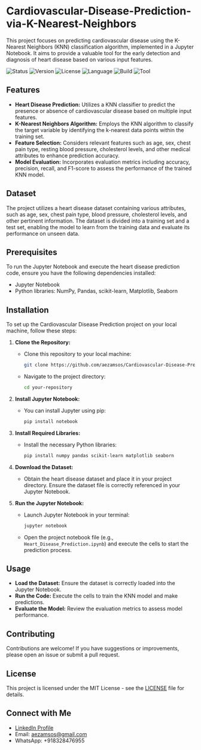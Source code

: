 # Cardiovascular-Disease-Prediction-via-K-Nearest-Neighbors
 This project focuses on predicting cardiovascular disease using the K-Nearest Neighbors (KNN) classification algorithm, implemented in a Jupyter Notebook. It aims to provide a valuable tool for the early detection and diagnosis of heart disease based on various input features.

![Status](https://img.shields.io/badge/status-completed-brightgreen) 
![Version](https://img.shields.io/badge/version-1.0.0-blue) 
![License](https://img.shields.io/badge/license-MIT-green)
![Language](https://img.shields.io/badge/language-Python-orange) 
![Build](https://img.shields.io/badge/build-passing-brightgreen)
![Tool](https://img.shields.io/badge/tool-JupyterNotebook-black)

## Features

- **Heart Disease Prediction:** Utilizes a KNN classifier to predict the presence or absence of cardiovascular disease based on multiple input features.
- **K-Nearest Neighbors Algorithm:** Employs the KNN algorithm to classify the target variable by identifying the k-nearest data points within the training set.
- **Feature Selection:** Considers relevant features such as age, sex, chest pain type, resting blood pressure, cholesterol levels, and other medical attributes to enhance prediction accuracy.
- **Model Evaluation:** Incorporates evaluation metrics including accuracy, precision, recall, and F1-score to assess the performance of the trained KNN model.

## Dataset

The project utilizes a heart disease dataset containing various attributes, such as age, sex, chest pain type, blood pressure, cholesterol levels, and other pertinent information. The dataset is divided into a training set and a test set, enabling the model to learn from the training data and evaluate its performance on unseen data.

## Prerequisites

To run the Jupyter Notebook and execute the heart disease prediction code, ensure you have the following dependencies installed:

- Jupyter Notebook
- Python libraries: NumPy, Pandas, scikit-learn, Matplotlib, Seaborn

## Installation

To set up the Cardiovascular Disease Prediction project on your local machine, follow these steps:

1. **Clone the Repository:**
   - Clone this repository to your local machine:
     ```bash
     git clone https://github.com/aezamsos/Cardiovascular-Disease-Prediction-via-K-Nearest-Neighbors.git
     ```
   - Navigate to the project directory:
     ```bash
     cd your-repository
     ```

2. **Install Jupyter Notebook:**
   - You can install Jupyter using pip:
     ```bash
     pip install notebook
     ```

3. **Install Required Libraries:**
   - Install the necessary Python libraries:
     ```bash
     pip install numpy pandas scikit-learn matplotlib seaborn
     ```

4. **Download the Dataset:**
   - Obtain the heart disease dataset and place it in your project directory. Ensure the dataset file is correctly referenced in your Jupyter Notebook.

5. **Run the Jupyter Notebook:**
   - Launch Jupyter Notebook in your terminal:
     ```bash
     jupyter notebook
     ```
   - Open the project notebook file (e.g., `Heart_Disease_Prediction.ipynb`) and execute the cells to start the prediction process.

## Usage

- **Load the Dataset:** Ensure the dataset is correctly loaded into the Jupyter Notebook.
- **Run the Code:** Execute the cells to train the KNN model and make predictions.
- **Evaluate the Model:** Review the evaluation metrics to assess model performance.

## Contributing

Contributions are welcome! If you have suggestions or improvements, please open an issue or submit a pull request.

## License

This project is licensed under the MIT License - see the [LICENSE](LICENSE) file for details.

## Connect with Me

- [LinkedIn Profile](https://www.linkedin.com/in/aazam-shareef-234170171/)
- Email: aezamsos@gmail.com
- WhatsApp: +918328476955
